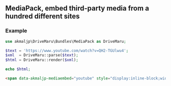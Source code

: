 <h2>MediaPack, embed third-party media from a hundred different sites</h2>

### Example

```php
use akmaljp\DriveMaru\Bundles\MediaPack as DriveMaru;

$text = 'https://www.youtube.com/watch?v=QH2-TGUlwu4';
$xml  = DriveMaru::parse($text);
$html = DriveMaru::render($xml);

echo $html;
```
```html
<span data-akmaljp-mediaembed="youtube" style="display:inline-block;width:100%;max-width:640px"><span style="display:block;overflow:hidden;position:relative;padding-bottom:56.25%"><iframe allowfullscreen="" scrolling="no" style="background:url(https://i.ytimg.com/vi/QH2-TGUlwu4/hqdefault.jpg) 50% 50% / cover;border:0;height:100%;left:0;position:absolute;width:100%" src="https://www.youtube.com/embed/QH2-TGUlwu4"></iframe></span></span>
```
